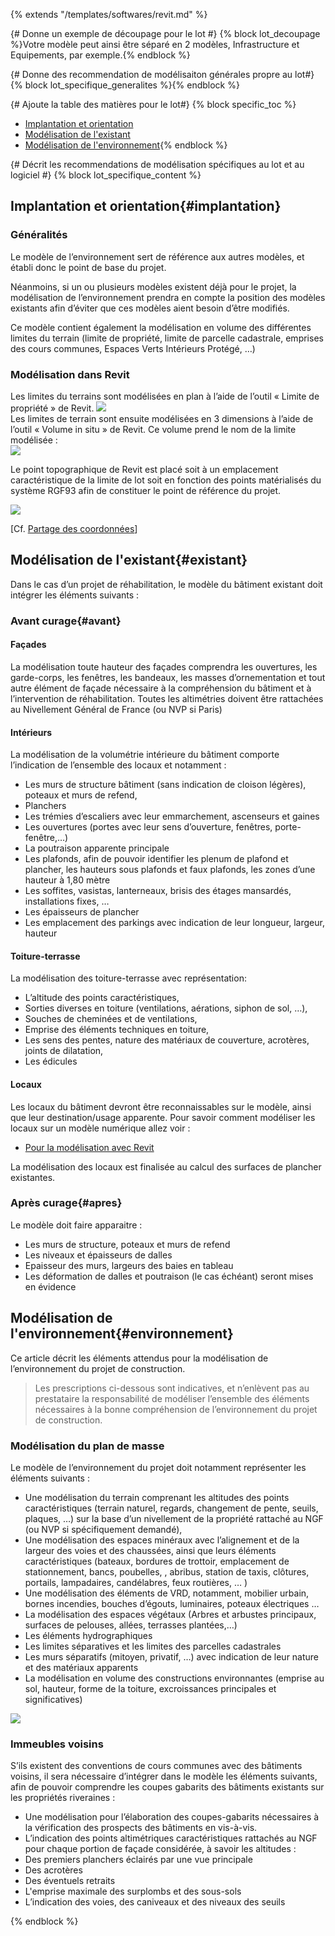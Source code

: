 {% extends "/templates/softwares/revit.md" %}

{# Donne un exemple de découpage pour le lot #}
{% block lot_decoupage %}Votre modèle peut ainsi être séparé en 2 modèles, Infrastructure et Equipements, par exemple.{% endblock %}

{# Donne des recommendation de modélisaiton générales propre au lot#}
{% block lot_specifique_generalites %}{% endblock %}

{# Ajoute la table des matières pour le lot#}
{% block specific_toc %}
* [Implantation et orientation](#implantation)
* [Modélisation de l'existant](#existant)
* [Modélisation de l'environnement](#environnement){% endblock %}

{# Décrit les recommendations de modélisation spécifiques au lot et au logiciel #}
{% block lot_specifique_content %}
## Implantation et orientation{#implantation}

### Généralités

Le modèle de l’environnement sert de référence aux autres modèles, et établi donc le point de base du projet.

Néanmoins, si un ou plusieurs modèles existent déjà pour le projet, la modélisation de l’environnement prendra en compte la position des modèles existants afin d’éviter que ces modèles aient besoin d’être modifiés.

Ce modèle contient également la modélisation en volume des différentes limites du terrain \(limite de propriété, limite de parcelle cadastrale, emprises des cours communes, Espaces Verts Intérieurs Protégé, …\)

### Modélisation dans Revit

Les limites du terrains sont modélisées en plan à l’aide de l’outil « Limite de propriété » de Revit.
![](/02_Modelisation/01_geometre/images/GEOMETRE_ENV_01.PNG)  
Les limites de terrain sont ensuite modélisées en 3 dimensions à l’aide de l’outil « Volume in situ » de Revit. Ce volume prend le nom de la limite modélisée :  
![](/02_Modelisation/01_geometre/images/GEOMETRE_ENV_02.PNG)

Le point topographique de Revit est placé soit à un emplacement caractéristique de la limite de lot soit en fonction des points matérialisés du système RGF93 afin de constituer le point de référence du projet.

![](/02_Modelisation/01_geometre/images/GEOMETRE_ENV_03.png)

\[Cf. [Partage des coordonnées](/02_Modelisation/00_communs/georeferencement-rvt.md)\]

## Modélisation de l'existant{#existant}

Dans le cas d’un projet de réhabilitation, le modèle du bâtiment existant doit intégrer les éléments suivants :

### Avant curage{#avant}

#### Façades

La modélisation toute hauteur des façades comprendra les ouvertures, les garde-corps, les fenêtres, les bandeaux, les masses d’ornementation et tout autre élément de façade nécessaire à la compréhension du bâtiment et à l’intervention de réhabilitation.
Toutes les altimétries doivent être rattachées au Nivellement Général de France (ou NVP si Paris)

#### Intérieurs

La modélisation de la volumétrie intérieure du bâtiment comporte l’indication de l’ensemble des locaux et notamment :

* Les murs de structure bâtiment (sans indication de cloison légères), poteaux et murs de refend,
* Planchers 
* Les trémies d’escaliers avec leur emmarchement, ascenseurs et gaines
* Les ouvertures (portes avec leur sens d’ouverture, fenêtres, porte-fenêtre,…)
* La poutraison apparente principale
* Les plafonds, afin de pouvoir identifier les plenum de plafond et plancher, les hauteurs sous plafonds et faux plafonds, les zones d’une hauteur à 1,80 mètre
* Les soffites, vasistas, lanterneaux, brisis des étages mansardés, installations fixes, …
* Les épaisseurs de plancher
* Les emplacement des parkings avec indication de leur longueur, largeur, hauteur

#### Toiture-terrasse

La modélisation des toiture-terrasse avec représentation:

* L’altitude des points caractéristiques,
* Sorties diverses en toiture (ventilations, aérations, siphon de sol, …),
* Souches de cheminées et de ventilations,
* Emprise des éléments techniques en toiture,
* Les sens des pentes, nature des matériaux de couverture, acrotères, joints de dilatation, 
* Les édicules

#### Locaux

Les locaux du bâtiment devront être reconnaissables sur le modèle, ainsi que leur destination/usage apparente.
Pour savoir comment modéliser les locaux sur un modèle numérique allez voir :

* [Pour la modélisation avec Revit ](/02_Modelisation/02_architecte/modelisation-rvt.md )

La modélisation des locaux est finalisée au calcul des surfaces de plancher existantes. 

### Après curage{#apres}

Le modèle doit faire apparaitre :

* Les murs de structure, poteaux et murs de refend
* Les niveaux et épaisseurs de dalles 
* Epaisseur des murs, largeurs des baies en tableau
* Les déformation de dalles et poutraison (le cas échéant) seront mises en évidence

## Modélisation de l'environnement{#environnement}

Ce article décrit les éléments attendus pour la modélisation de l’environnement du projet de construction.

> Les prescriptions ci-dessous sont indicatives, et n’enlèvent pas au prestataire la responsabilité de modéliser l’ensemble des éléments nécessaires à la bonne compréhension de l’environnement du projet de construction.

### Modélisation du plan de masse

Le modèle de l’environnement du projet doit notamment représenter les éléments suivants :

* Une modélisation du terrain comprenant les altitudes des points caractéristiques (terrain naturel, regards, changement de pente, seuils, plaques, …) sur la base d’un nivellement de la propriété rattaché au NGF (ou NVP si spécifiquement demandé),
* Une modélisation des espaces minéraux avec l’alignement et de la largeur des voies et des chaussées, ainsi que leurs éléments caractéristiques (bateaux, bordures de trottoir, emplacement de stationnement, bancs, poubelles, , abribus, station de taxis, clôtures, portails, lampadaires, candélabres, feux routières, … )
* Une modélisation des éléments de VRD, notamment, mobilier urbain, bornes incendies, bouches d’égouts, luminaires, poteaux électriques …
* La modélisation des espaces végétaux \(Arbres et arbustes principaux, surfaces de pelouses, allées, terrasses plantées,…\)
* Les éléments hydrographiques
* Les limites séparatives et les limites des parcelles cadastrales
* Les murs séparatifs (mitoyen, privatif, …) avec indication de leur nature et des matériaux apparents
* La modélisation en volume des constructions environnantes \(emprise au sol, hauteur, forme de la toiture, excroissances principales et significatives\)

![](/02_Modelisation/01_geometre/images/Site.PNG)

### Immeubles voisins

S’ils existent des conventions de cours communes avec des bâtiments voisins, il sera nécessaire d’intégrer dans le modèle les éléments suivants, afin de pouvoir comprendre les coupes gabarits des bâtiments existants sur les propriétés riveraines :
*  Une modélisation pour l’élaboration des coupes-gabarits nécessaires à la vérification des prospects des bâtiments en vis-à-vis. 
*  L’indication des points altimétriques caractéristiques rattachés au NGF pour chaque portion de façade considérée, à savoir les altitudes : 
  *  Des premiers planchers éclairés par une vue principale
  *  Des acrotères
  *  Des éventuels retraits
*  L'emprise maximale des surplombs et des sous-sols
*  L’indication des voies, des caniveaux et des niveaux des seuils 

{% endblock %}